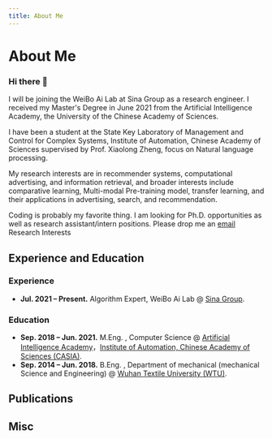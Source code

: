 ```yaml
---
title: About Me
---
```


# About Me

### Hi there 👋

I will be joining the WeiBo Ai Lab at Sina Group as a research engineer. I received my Master's Degree in June 2021 from the Artificial Intelligence Academy, the University of the Chinese Academy of Sciences.

I have been a student at the State Key Laboratory of Management and Control for Complex Systems, Institute of Automation, Chinese Academy of Sciences supervised by Prof. Xiaolong Zheng, focus on Natural language processing.

My research interests are in recommender systems, computational advertising, and information retrieval, and broader interests include comparative learning, Multi-modal Pre-training model, transfer learning, and their applications in advertising, search, and recommendation.

Coding is probably my favorite thing. I am looking for Ph.D. opportunities as well as research assistant/intern positions. Please drop me an [email](mailto:pu.miao@foxmail.com) Research Interests

## Experience and Education

### Experience

- **Jul. 2021 – Present.** Algorithm Expert, WeiBo Ai Lab @ [Sina Group](https://www.sina.com.cn/).

### Education

- **Sep. 2018 – Jun. 2021.** M.Eng. , Computer Science @  [Artificial Intelligence Academy](https://ai.ucas.ac.cn/index.php/zh-cn/)，[Institute of Automation, Chinese Academy of Sciences (CASIA)](http://english.ia.cas.cn/).
- **Sep. 2014 – Jun. 2018.**  B.Eng. , Department of mechanical (mechanical Science and Engineering) @ [Wuhan Textile University (WTU)](https://www.wtu.edu.cn/). 

## Publications



## Misc

